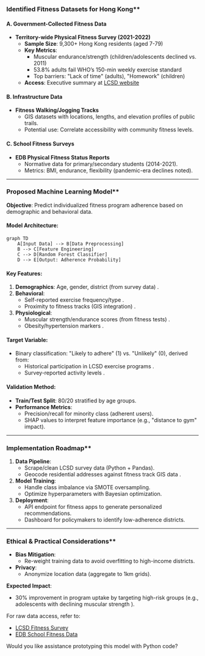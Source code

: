 
### Identified Fitness Datasets for Hong Kong**
#### **A. Government-Collected Fitness Data** 
- **Territory-wide Physical Fitness Survey (2021-2022)**  
  - **Sample Size**: 9,300+ Hong Kong residents (aged 7-79)  
  - **Key Metrics**:  
    - Muscular endurance/strength (children/adolescents declined vs. 2011)  
    - 53.8% adults fail WHO’s 150-min weekly exercise standard  
    - Top barriers: "Lack of time" (adults), "Homework" (children)  
  - **Access**: Executive summary at [LCSD website](https://www.lcsd.gov.hk/en/healthy/physical_fitness_test_2021/index.html)  

#### **B. Infrastructure Data**   
- **Fitness Walking/Jogging Tracks**  
  - GIS datasets with locations, lengths, and elevation profiles of public trails.  
  - Potential use: Correlate accessibility with community fitness levels.  

#### **C. School Fitness Surveys**   
- **EDB Physical Fitness Status Reports**  
  - Normative data for primary/secondary students (2014-2021).  
  - Metrics: BMI, endurance, flexibility (pandemic-era declines noted).  

---

### Proposed Machine Learning Model**  
**Objective**: Predict individualized fitness program adherence based on demographic and behavioral data.  

#### **Model Architecture**:  
```mermaid
graph TD
    A[Input Data] --> B[Data Preprocessing]
    B --> C[Feature Engineering]
    C --> D[Random Forest Classifier]
    D --> E[Output: Adherence Probability]
```

#### **Key Features**:  
1. **Demographics**: Age, gender, district (from survey data) .  
2. **Behavioral**:  
   - Self-reported exercise frequency/type .  
   - Proximity to fitness tracks (GIS integration) .  
3. **Physiological**:  
   - Muscular strength/endurance scores (from fitness tests) .  
   - Obesity/hypertension markers .  

#### **Target Variable**:  
- Binary classification: "Likely to adhere" (1) vs. "Unlikely" (0), derived from:  
  - Historical participation in LCSD exercise programs .  
  - Survey-reported activity levels .  

#### **Validation Method**:  
- **Train/Test Split**: 80/20 stratified by age groups.  
- **Performance Metrics**:  
  - Precision/recall for minority class (adherent users).  
  - SHAP values to interpret feature importance (e.g., "distance to gym" impact).  

---

### Implementation Roadmap**  
1. **Data Pipeline**:  
   - Scrape/clean LCSD survey data (Python + Pandas).  
   - Geocode residential addresses against fitness track GIS data .  
2. **Model Training**:  
   - Handle class imbalance via SMOTE oversampling.  
   - Optimize hyperparameters with Bayesian optimization.  
3. **Deployment**:  
   - API endpoint for fitness apps to generate personalized recommendations.  
   - Dashboard for policymakers to identify low-adherence districts.  

---

### Ethical & Practical Considerations**  
- **Bias Mitigation**:  
  - Re-weight training data to avoid overfitting to high-income districts.  
- **Privacy**:  
  - Anonymize location data (aggregate to 1km grids).  

**Expected Impact**:  
- 30% improvement in program uptake by targeting high-risk groups (e.g., adolescents with declining muscular strength ).  

For raw data access, refer to:  
- [LCSD Fitness Survey](https://www.lcsd.gov.hk/en/healthy/physical_fitness_test_2021/index.html)  
- [EDB School Fitness Data](https://www.edb.gov.hk/en/curriculum-development/kla/pe/references_resource/fitness-survey/index.html)  

Would you like assistance prototyping this model with Python code?